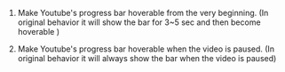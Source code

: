 1. Make Youtube's progress bar hoverable from the very beginning.
(In original behavior it will show the bar for 3~5 sec and then become hoverable )

2. Make Youtube's progress bar hoverable when the video is paused.
(In original behavior it will always show the bar when the video is paused)
